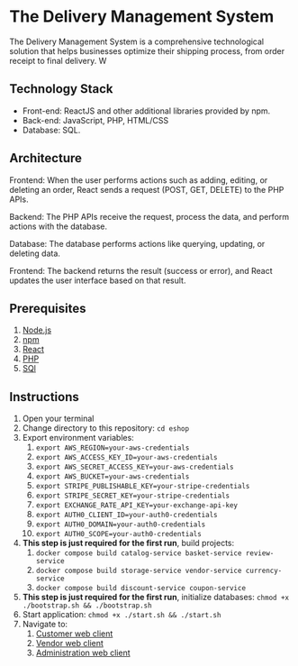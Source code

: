 # The Delivery Management System

The Delivery Management System is a comprehensive technological solution that helps
businesses optimize their shipping process, from order receipt to final delivery. W

## Technology Stack
- Front-end: ReactJS and other additional libraries provided by npm.
- Back-end: JavaScript, PHP, HTML/CSS
- Database: SQL.

## Architecture
Frontend: When the user performs actions such as adding, editing, or deleting an order, React sends a request (POST, GET, DELETE) to the PHP APIs.

Backend: The PHP APIs receive the request, process the data, and perform actions with the database.

Database: The database performs actions like querying, updating, or deleting data.

Frontend: The backend returns the result (success or error), and React updates the user interface based on that result.

## Prerequisites

  1. [Node.js](https://nodejs.org/)
  2. [npm](https://www.npmjs.com/)
  3. [React]( https://reactjs.org/)
  4. [PHP](https://www.php.net/downloads.php)
  5. [SQl](https://learn.microsoft.com/en-us/ssms/download-sql-server-management-studio-ssms)

## Instructions

  1. Open your terminal
  2. Change directory to this repository: `cd eshop`
  3. Export environment variables:
     1. `export AWS_REGION=your-aws-credentials`
     2. `export AWS_ACCESS_KEY_ID=your-aws-credentials`
     3. `export AWS_SECRET_ACCESS_KEY=your-aws-credentials`
     4. `export AWS_BUCKET=your-aws-credentials`
     5. `export STRIPE_PUBLISHABLE_KEY=your-stripe-credentials`
     6. `export STRIPE_SECRET_KEY=your-stripe-credentials`
     7. `export EXCHANGE_RATE_API_KEY=your-exchange-api-key`
     8. `export AUTH0_CLIENT_ID=your-auth0-credentials`
     9. `export AUTH0_DOMAIN=your-auth0-credentials`
     10. `export AUTH0_SCOPE=your-auth0-credentials`
  4. **This step is just required for the first run**, build projects:
     1. `docker compose build catalog-service basket-service review-service`
     2. `docker compose build storage-service vendor-service currency-service`
     3. `docker compose build discount-service coupon-service`
  5. **This step is just required for the first run**, initialize databases: `chmod +x ./bootstrap.sh && ./bootstrap.sh`
  6. Start application: `chmod +x ./start.sh && ./start.sh`
  7. Navigate to:
     1. [Customer web client](http://localhost:3000)
     2. [Vendor web client](http://localhost:3001)
     3. [Administration web client](http://localhost:3002)
